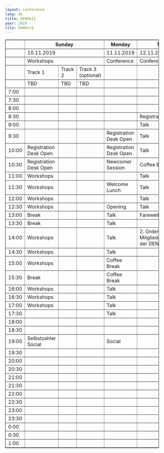 ```yaml
---
layout: conference
lang: de
title: DENOG11
year: 2019
city: Hamburg
---
```


<table border="1">
  <tr>
    <th></th>
    <th colspan="3"><b>Sunday</th>
    <th><b>Monday</th>
    <th><b>Tuesday</th>
  </tr>
  <tr>
    <td></td>
    <td colspan="3">10.11.2019</td>
    <td>11.11.2019</td>
    <td>12.11.2019</td>
  </tr>
  <tr>
    <td></td>
    <td colspan="3">Workshops</td>
    <td>Conference</td>
    <td>Conference</td>
  </tr>
  <tr>
    <td></td>
    <td>Track 1</td>
    <td>Track 2</td>
    <td>Track 3 (optional)</td>
    <td></td>
    <td></td>
  </tr>
  <tr>
    <td></td>
    <td>TBD</td>
    <td>TBD</td>
    <td>TBD</td>
    <td></td>
    <td></td>
  </tr>
  <tr>
    <td>7:00</td>
    <td></td>
    <td></td>
    <td></td>
    <td></td>
    <td></td>
  </tr>
  <tr>
    <td>7:30</td>
    <td></td>
    <td></td>
    <td></td>
    <td></td>
    <td></td>
  </tr>
  <tr>
    <td>8:00</td>
    <td></td>
    <td></td>
    <td></td>
    <td></td>
    <td></td>
  </tr>
  <tr>
    <td>8:30</td>
    <td></td>
    <td></td>
    <td></td>
    <td></td>
    <td>Registration Desk Open</td>
  </tr>
  <tr>
    <td>9:00</td>
    <td></td>
    <td></td>
    <td></td>
    <td></td>
    <td>Talk</td>
  </tr>
  <tr>
    <td>9:30</td>
    <td></td>
    <td></td>
    <td></td>
    <td>Registration Desk Open</td>
    <td>Talk</td>
  </tr>
  <tr>
    <td>10:00</td>
    <td>Registration Desk Open</td>
    <td></td>
    <td></td>
    <td>Registration Desk Open</td>
    <td>Talk</td>
  </tr>
  <tr>
    <td>10:30</td>
    <td>Registration Desk Open</td>
    <td></td>
    <td></td>
    <td>Newcomer Session</td>
    <td>Coffee Break</td>
  </tr>
  <tr>
    <td>11:00</td>
    <td>Workshops</td>
    <td></td>
    <td></td>
    <td></td>
    <td>Talk</td>
  </tr>
  <tr>
    <td>11:30</td>
    <td>Workshops</td>
    <td></td>
    <td></td>
    <td>Welcome Lunch</td>
    <td>Talk</td>
  </tr>
  <tr>
    <td>12:00</td>
    <td>Workshops</td>
    <td></td>
    <td></td>
    <td></td>
    <td>Talk</td>
  </tr>
  <tr>
    <td>12:30</td>
    <td>Workshops</td>
    <td></td>
    <td></td>
    <td>Opening</td>
    <td>Talk</td>
  </tr>
  <tr>
    <td>13:00</td>
    <td>Break</td>
    <td></td>
    <td></td>
    <td>Talk</td>
    <td>Farewell Lunch</td>
  </tr>
  <tr>
    <td>13:30</td>
    <td>Break</td>
    <td></td>
    <td></td>
    <td>Talk</td>
    <td></td>
  </tr>
  <tr>
    <td>14:00</td>
    <td>Workshops</td>
    <td></td>
    <td></td>
    <td>Talk</td>
    <td>2. Ordentliche Mitgliederversammlung der DENOG e.V.</td>
  </tr>
  <tr>
    <td>14:30</td>
    <td>Workshops</td>
    <td></td>
    <td></td>
    <td>Talk</td>
    <td></td>
  </tr>
  <tr>
    <td>15:00</td>
    <td>Workshops</td>
    <td></td>
    <td></td>
    <td>Coffee Break</td>
    <td></td>
  </tr>
  <tr>
    <td>15:30</td>
    <td>Break</td>
    <td></td>
    <td></td>
    <td>Coffee Break</td>
    <td></td>
  </tr>
  <tr>
    <td>16:00</td>
    <td>Workshops</td>
    <td></td>
    <td></td>
    <td>Talk</td>
    <td></td>
  </tr>
  <tr>
    <td>16:30</td>
    <td>Workshops</td>
    <td></td>
    <td></td>
    <td>Talk</td>
    <td></td>
  </tr>
  <tr>
    <td>17:00</td>
    <td>Workshops</td>
    <td></td>
    <td></td>
    <td>Talk</td>
    <td></td>
  </tr>
  <tr>
    <td>17:30</td>
    <td></td>
    <td></td>
    <td></td>
    <td>Talk</td>
    <td></td>
  </tr>
  <tr>
    <td>18:00</td>
    <td></td>
    <td></td>
    <td></td>
    <td></td>
    <td></td>
  </tr>
  <tr>
    <td>18:30</td>
    <td></td>
    <td></td>
    <td></td>
    <td></td>
    <td></td>
  </tr>
  <tr>
    <td>19:00</td>
    <td>Selbstzahler Social</td>
    <td></td>
    <td></td>
    <td>Social</td>
    <td></td>
  </tr>
  <tr>
    <td>19:30</td>
    <td></td>
    <td></td>
    <td></td>
    <td></td>
    <td></td>
  </tr>
  <tr>
    <td>20:00</td>
    <td></td>
    <td></td>
    <td></td>
    <td></td>
    <td></td>
  </tr>
  <tr>
    <td>20:30</td>
    <td></td>
    <td></td>
    <td></td>
    <td></td>
    <td></td>
  </tr>
  <tr>
    <td>21:00</td>
    <td></td>
    <td></td>
    <td></td>
    <td></td>
    <td></td>
  </tr>
  <tr>
    <td>21:30</td>
    <td></td>
    <td></td>
    <td></td>
    <td></td>
    <td></td>
  </tr>
  <tr>
    <td>22:00</td>
    <td></td>
    <td></td>
    <td></td>
    <td></td>
    <td></td>
  </tr>
  <tr>
    <td>22:30</td>
    <td></td>
    <td></td>
    <td></td>
    <td></td>
    <td></td>
  </tr>
  <tr>
    <td>23:00</td>
    <td></td>
    <td></td>
    <td></td>
    <td></td>
    <td></td>
  </tr>
  <tr>
    <td>23:30</td>
    <td></td>
    <td></td>
    <td></td>
    <td></td>
    <td></td>
  </tr>
  <tr>
    <td>0:00</td>
    <td></td>
    <td></td>
    <td></td>
    <td></td>
    <td></td>
  </tr>
  <tr>
    <td>0:30</td>
    <td></td>
    <td></td>
    <td></td>
    <td></td>
    <td></td>
  </tr>
  <tr>
    <td>1:00</td>
    <td></td>
    <td></td>
    <td></td>
    <td></td>
    <td></td>
  </tr>

